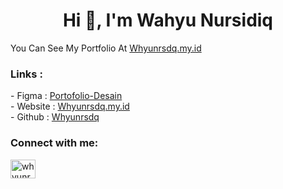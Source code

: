 <h1 align="center">Hi 👋, I'm Wahyu Nursidiq</h1>
You Can See My Portfolio At <a href="https://whyunrsdq.my.id">Whyunrsdq.my.id</a>

<h3>Links :</h3>
- Figma : <a href="https://www.figma.com/design/wQ5ol3Z6AZapC93WCNili4/Untitled?node-id=0%3A1&t=BAmyBsaYNDJzxEMx-1">Portofolio-Desain</a><br>
- Website : <a href="https://whyunrsdq.my.id">Whyunrsdq.my.id</a><br>
- Github : <a href="https://github.com/Whyunrsdq/">Whyunrsdq</a>

<h3 align="left">Connect with me:</h3>
<p align="left">
<a href="https://www.instagram.com/whynrsdq/" target="blank"><img align="center" src="https://raw.githubusercontent.com/rahuldkjain/github-profile-readme-generator/master/src/images/icons/Social/instagram.svg" alt="whyunrsdq" height="30" width="40" /></a>
</p>
<p align="left">
</p>
